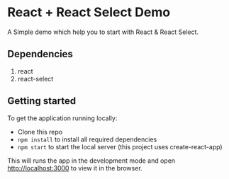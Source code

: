 # React + React Select Demo
A Simple demo which help you to start with React & React Select.

## Dependencies
  1. react
  2. react-select

## Getting started
To get the application running locally:

- Clone this repo
- `npm install` to install all required dependencies
- `npm start` to start the local server (this project uses create-react-app)


This will runs the app in the development mode and open [http://localhost:3000](http://localhost:3000) to view it in the browser.
